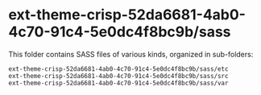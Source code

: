 # ext-theme-crisp-52da6681-4ab0-4c70-91c4-5e0dc4f8bc9b/sass

This folder contains SASS files of various kinds, organized in sub-folders:

    ext-theme-crisp-52da6681-4ab0-4c70-91c4-5e0dc4f8bc9b/sass/etc
    ext-theme-crisp-52da6681-4ab0-4c70-91c4-5e0dc4f8bc9b/sass/src
    ext-theme-crisp-52da6681-4ab0-4c70-91c4-5e0dc4f8bc9b/sass/var
